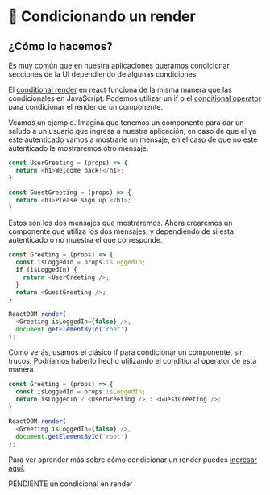 # 🤡 Condicionando un render

## ¿Cómo lo hacemos?

Es muy común que en nuestra aplicaciones queramos condicionar secciones de la UI dependiendo de algunas condiciones.

El [conditional render](https://reactjs.org/docs/conditional-rendering.html) en react funciona de la misma manera que las condicionales en JavaScript. Podemos utilizar un if o el [conditional operator](https://developer.mozilla.org/en-US/docs/Web/JavaScript/Reference/Operators/Conditional_Operator) para condicionar el render de un componente. 

Veamos un ejemplo. Imagina que tenemos un componente para dar un saludo a un usuario que ingresa a nuestra aplicación, en caso de que el ya este autenticado vamos a mostrarle un mensaje, en el caso de que no este autenticado le mostraremos otro mensaje.

```javascript
const UserGreeting = (props) => {
  return <h1>Welcome back!</h1>;
}

const GuestGreeting = (props) => {
  return <h1>Please sign up.</h1>;
}
```

Estos son los dos mensajes que mostraremos. Ahora crearemos un componente que utiliza los dos mensajes, y dependiendo de si esta autenticado o no muestra el que corresponde.

```javascript
const Greeting = (props) => {
  const isLoggedIn = props.isLoggedIn;
  if (isLoggedIn) {
    return <UserGreeting />;
  }
  return <GuestGreeting />;
}

ReactDOM.render(
  <Greeting isLoggedIn={false} />,
  document.getElementById('root')
);
```

Como verás, usamos el clásico if para condicionar un componente, sin trucos. Podríamos haberlo hecho utilizando el conditional operator de esta manera.

```javascript
const Greeting = (props) => {
  const isLoggedIn = props.isLoggedIn;
  return isLoggedIn ? <UserGreeting /> : <GuestGreeting />;
}
​
ReactDOM.render(
  <Greeting isLoggedIn={false} />,
  document.getElementById('root')
);
```

Para ver aprender más sobre cómo condicionar un render puedes [ingresar aquí.](https://reactjs.org/docs/conditional-rendering.html)

PENDIENTE un condicional en render



